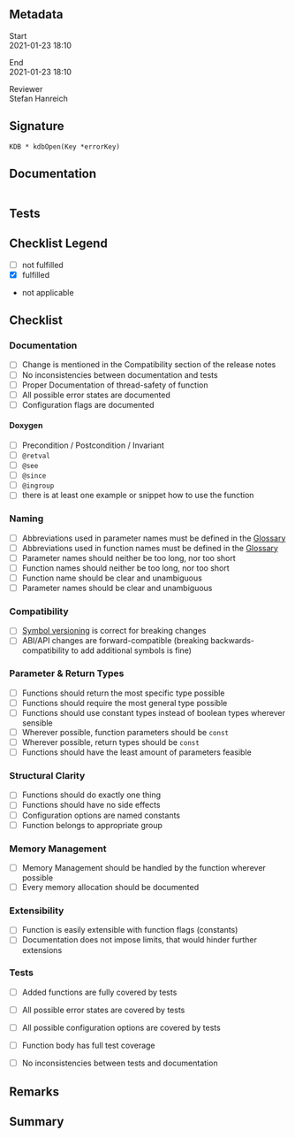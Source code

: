 ## Metadata
Start  
2021-01-23 18:10

End  
2021-01-23 18:10

Reviewer  
Stefan Hanreich


## Signature
`KDB * kdbOpen(Key *errorKey)`



## Documentation
```
```

## Tests


## Checklist Legend

- [ ] not fulfilled
- [x] fulfilled
- not applicable


## Checklist

### Documentation

- [ ] Change is mentioned in the Compatibility section of the release notes
- [ ] No inconsistencies between documentation and tests
- [ ] Proper Documentation of thread-safety of function
- [ ] All possible error states are documented
- [ ] Configuration flags are documented

#### Doxygen

- [ ] Precondition / Postcondition / Invariant
- [ ] `@retval`
- [ ] `@see`
- [ ] `@since`
- [ ] `@ingroup`
- [ ] there is at least one example or snippet how to use the function

### Naming

- [ ] Abbreviations used in parameter names must be defined in the
      [Glossary](/doc/help/elektra-glossary.md)
- [ ] Abbreviations used in function names must be defined in the
      [Glossary](/doc/help/elektra-glossary.md)
- [ ] Parameter names should neither be too long, nor too short
- [ ] Function names should neither be too long, nor too short
- [ ] Function name should be clear and unambiguous
- [ ] Parameter names should be clear and unambiguous

### Compatibility

- [ ] [Symbol versioning](/doc/dev/symbol-versioning.md)
      is correct for breaking changes
- [ ] ABI/API changes are forward-compatible (breaking backwards-compatibility
      to add additional symbols is fine)

### Parameter & Return Types

- [ ] Functions should return the most specific type possible
- [ ] Functions should require the most general type possible
- [ ] Functions should use constant types instead of boolean types
      wherever sensible
- [ ] Wherever possible, function parameters should be `const`
- [ ] Wherever possible, return types should be `const`
- [ ] Functions should have the least amount of parameters feasible

### Structural Clarity

- [ ] Functions should do exactly one thing
- [ ] Functions should have no side effects
- [ ] Configuration options are named constants
- [ ] Function belongs to appropriate group

### Memory Management

- [ ] Memory Management should be handled by the function wherever possible
- [ ] Every memory allocation should be documented

### Extensibility

- [ ] Function is easily extensible with function flags (constants)
- [ ] Documentation does not impose limits, that would hinder further extensions

### Tests

- [ ] Added functions are fully covered by tests
- [ ] All possible error states are covered by tests
- [ ] All possible configuration options are covered by tests
- [ ] Function body has full test coverage
- [ ] No inconsistencies between tests and documentation


## Remarks


## Summary
